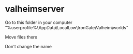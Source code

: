 # valheimserver

Go to this folder in your computer "%userprofile%\AppData\LocalLow\IronGate\Valheim\worlds"

Move files there

Don't change the name
